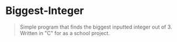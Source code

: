 # Biggest-Integer
> Simple program that finds the biggest inputted integer out of 3.
> Written in "C" for as a school project.
